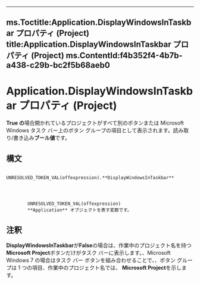 

---
ms.Toctitle:Application.DisplayWindowsInTaskbar プロパティ (Project)
title:Application.DisplayWindowsInTaskbar プロパティ (Project)
ms.ContentId:f4b352f4-4b7b-a438-c29b-bc2f5b68aeb0
---
# Application.DisplayWindowsInTaskbar プロパティ (Project)




**True の**場合開かれているプロジェクトがすべて別のボタンまたは Microsoft Windows タスク バー上のボタン グループの項目として表示されます。読み取り/書き込み**ブール値**です。

## 構文

            UNRESOLVED_TOKEN_VAL(offexpression).**DisplayWindowsInTaskbar**




            UNRESOLVED_TOKEN_VAL(offexpression)
            **Application** オブジェクトを表す変数です。



## 注釈
**DisplayWindowsInTaskbar**が**False**の場合は、作業中のプロジェクト名を持つ**Microsoft Project**ボタンだけがタスク バーに表示します。、Microsoft Windows 7 の場合はタスク バー ボタンを組み合わせることで、、ボタン グループは 1 つの項目、作業中のプロジェクト名では、 **Microsoft Project**を示します。




